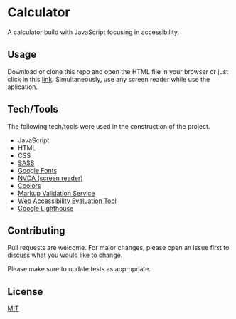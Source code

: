# Calculator
A calculator build with JavaScript focusing in accessibility.

## Usage
Download or clone this repo and open the HTML file in your browser or just click in this [link](https://mbthales.github.io/calculator/). Simultaneously, use any screen reader while use the aplication.

## Tech/Tools
The following tech/tools were used in the construction of the project.
- JavaScript
- HTML
- CSS
- [SASS](https://sass-lang.com/)
- [Google Fonts](https://fonts.google.com/)
- [NVDA (screen reader)](https://www.nvaccess.org/)
- [Coolors](https://coolors.co/)
- [Markup Validation Service](https://validator.w3.org/)
- [Web Accessibility Evaluation Tool](https://wave.webaim.org/)
- [Google Lighthouse](https://chrome.google.com/webstore/detail/lighthouse/blipmdconlkpinefehnmjammfjpmpbjk/related)

## Contributing
Pull requests are welcome. For major changes, please open an issue first to discuss what you would like to change.

Please make sure to update tests as appropriate.

## License
[MIT](https://github.com/mbthales/calculator/blob/master/license)
